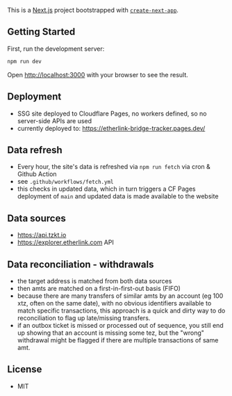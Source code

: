 This is a [Next.js](https://nextjs.org/) project bootstrapped with [`create-next-app`](https://github.com/vercel/next.js/tree/canary/packages/create-next-app).

## Getting Started

First, run the development server:

```bash
npm run dev
```

Open [http://localhost:3000](http://localhost:3000) with your browser to see the result.

## Deployment

- SSG site deployed to Cloudflare Pages, no workers defined, so no server-side APIs are used
- currently deployed to: https://etherlink-bridge-tracker.pages.dev/

## Data refresh

- Every hour, the site's data is refreshed via `npm run fetch` via cron & Github Action
- see `.github/workflows/fetch.yml`
- this checks in updated data, which in turn triggers a CF Pages deployment of `main` and updated data is made available to the website

## Data sources

- https://api.tzkt.io
- https://explorer.etherlink.com API

## Data reconciliation - withdrawals

- the target address is matched from both data sources
- then amts are matched on a first-in-first-out basis (FIFO)
- because there are many transfers of similar amts by an account (eg 100 xtz, often on the same date), with no obvious identifiers available to match specific transactions, this approach is a quick and dirty way to do reconciliation to flag up late/missing transfers.
- if an outbox ticket is missed or processed out of sequence, you still end up showing that an account is missing some tez, but the "wrong" withdrawal might be flagged if there are multiple transactions of same amt.

## License

- MIT
